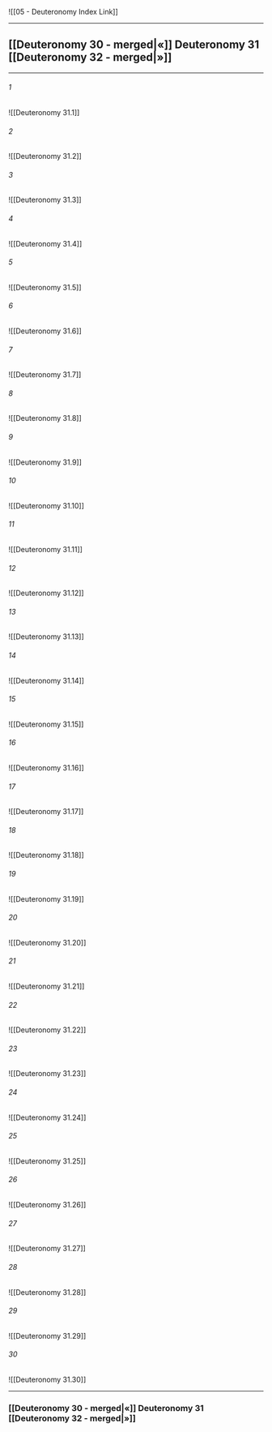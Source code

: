![[05 - Deuteronomy Index Link]]

---
##  [[Deuteronomy 30 - merged|«]] Deuteronomy 31 [[Deuteronomy 32 - merged|»]]

---

###### 1
![[Deuteronomy 31.1]] 

###### 2
![[Deuteronomy 31.2]] 

###### 3
![[Deuteronomy 31.3]] 

###### 4
![[Deuteronomy 31.4]]

###### 5 
![[Deuteronomy 31.5]] 

###### 6
![[Deuteronomy 31.6]] 

###### 7
![[Deuteronomy 31.7]] 

###### 8
![[Deuteronomy 31.8]] 

###### 9
![[Deuteronomy 31.9]] 

###### 10
![[Deuteronomy 31.10]] 

###### 11
![[Deuteronomy 31.11]] 

###### 12
![[Deuteronomy 31.12]]

###### 13
![[Deuteronomy 31.13]] 

###### 14
![[Deuteronomy 31.14]] 

###### 15
![[Deuteronomy 31.15]]

###### 16
![[Deuteronomy 31.16]] 

###### 17
![[Deuteronomy 31.17]]

###### 18
![[Deuteronomy 31.18]] 

###### 19
![[Deuteronomy 31.19]] 

###### 20
![[Deuteronomy 31.20]]

###### 21
![[Deuteronomy 31.21]] 

###### 22
![[Deuteronomy 31.22]] 

###### 23
![[Deuteronomy 31.23]]

###### 24
![[Deuteronomy 31.24]] 

###### 25
![[Deuteronomy 31.25]]

###### 26
![[Deuteronomy 31.26]] 

###### 27
![[Deuteronomy 31.27]] 

###### 28
![[Deuteronomy 31.28]]

###### 29
![[Deuteronomy 31.29]] 

###### 30
![[Deuteronomy 31.30]] 


---
###  [[Deuteronomy 30 - merged|«]] Deuteronomy 31 [[Deuteronomy 32 - merged|»]]